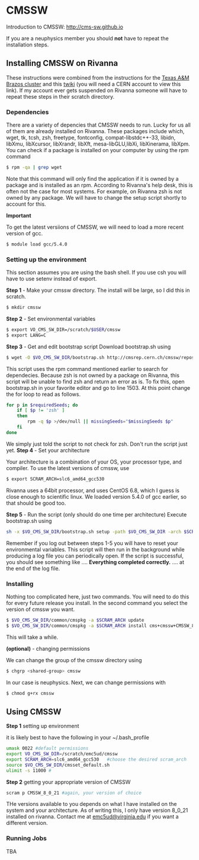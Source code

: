 # CMSSW

Introduction to CMSSW: http://cms-sw.github.io

If you are a neuphysics member you should **not** have to repeat the installation steps. 

## Installing CMSSW on Rivanna 
These instructions were combined from the instructions for the [Texas A&M Brazos cluster](http://mitchcomp.physics.tamu.edu/mitchcomp/guides/admin/CMSSWSystemInstallGuide.pdf) and this [twiki](https://twiki.cern.ch/twiki/bin/view/CMSPublic/SDTCMSSW_aptinstaller) (you will need a CERN account to view this link). If my account ever gets suspended on Rivanna someone will have to repeat these steps in their scratch directory.

### Dependencies 

There are a variety of depencies that CMSSW needs to run. Lucky for us all of them are already installed on Rivanna. These packages include which, wget, tk, tcsh, zsh, freetype, fontconfig, compat-libstdc++-33, libidn, libXmu, libXcursor, libXrandr, libXft, mesa-libGLU,libXi, libXinerama, libXpm. You can check if a package is installed on your computer by using the rpm command 
```bash
$ rpm -qa | grep wget
```
Note that this command will only find the application if it is owned by a package and is installed as an rpm. According to Rivanna's help desk, this is often not the case for most systems. For example, on Rivanna zsh is not owned by any package. We will have to change the setup script shortly to account for this.  

**Important**

To get the latest versiions of CMSSW, we will need to load a more recent version of gcc. 
```bash
$ module load gcc/5.4.0
```

### Setting up the environment

This section assumes you are using the bash shell. If you use csh you will have to use setenv instead of export. 

**Step 1** -  Make your cmssw directory. The install will be large, so I did this in scratch. 
```bash
$ mkdir cmssw
```
**Step 2** -  Set environmental variables

```bash
$ export VO_CMS_SW_DIR=/scratch/$USER/cmssw
$ export LANG=C
```

**Step 3** - Get and edit bootstrap script
Download bootstrap.sh using 
```bash
$ wget -O $VO_CMS_SW_DIR/bootstrap.sh http://cmsrep.cern.ch/cmssw/repos/bootstrap.sh
```
This script uses the rpm command mentioned earlier to search for dependecies. Because zsh is not owned by a package on Rivanna, this script will be unable to find zsh and return an error as is. To fix this, open bootstrap.sh in your favorite editor and go to line 1503. At this point change the for loop to read as follows. 

```bash
for p in $requiredSeeds; do
    if [ $p != 'zsh' ]
    then
        rpm -q $p >/dev/null || missingSeeds="$missingSeeds $p"
    fi
done
```
We simply just told the script to not check for zsh. Don't run the script just yet. 
**Step 4** - Set your architecture 

Your architecture is a combination of your OS, your processor type, and compiler. To use the latest versions of cmssw, use

```bash
$ export SCRAM_ARCH=slc6_amd64_gcc530
```
Rivanna uses a 64bit processor, and uses CentOS 6.8, which I guess is close enough to scientific linux. We loaded version 5.4.0 of gcc earlier, so that should be good too. 

**Step 5** - Run the script (only should do one time per architecture)
Execute bootstrap.sh using

```bash
sh -x $VO_CMS_SW_DIR/bootstrap.sh setup -path $VO_CMS_SW_DIR -arch $SCRAM_ARCH >& $VO_CMS_SW_DIR/bootstrap_$SCRAM_ARCH.log
```
Remember if you log out between steps 1-5 you will have to reset your environmental variables. This script will then run in the background while producing a log file you can periodically open. If the script is successful, you should see something like
....
**Everything completed correctly.**
....
at the end of the log file. 
### Installing

Nothing too complicated here, just two commands. You will need to do this for every future release you install. In the second command you select the version of cmssw you want. 
```bash
$ $VO_CMS_SW_DIR/common/cmspkg -a $SCRAM_ARCH update
$ $VO_CMS_SW_DIR/common/cmspkg -a $SCRAM_ARCH install cms+cmssw+CMSSW_8_0_21
```
This will take a while. 

**(optional)** - changing permissions

We can change the group of the cmssw directory using 
```bash
$ chgrp <shared-group> cmssw
```
In our case <shared-group> is neuphysics. Next, we can change permissions with

```bash
$ chmod g+rx cmssw
```

## Using CMSSW

**Step 1** setting up environment

it is likely best to have the following in your ~/.bash_profile

```bash
umask 0022 #default permissions
export VO_CMS_SW_DIR=/scratch/emc5ud/cmssw
export SCRAM_ARCH=slc6_amd64_gcc530   #choose the desired scram_arch
source $VO_CMS_SW_DIR/cmsset_default.sh
ulimit -s 11000 #
```

**Step 2** getting your appropriate version of CMSSW

```bash
scram p CMSSW_8_0_21 #again, your version of choice
```
THe versions available to you depends on what I have installed on the system and your architecture. As of writing this, I only have version 8_0_21 installed on rivanna. Contact me at emc5ud@virginia.edu if you want a different version. 

### Running Jobs
 TBA
